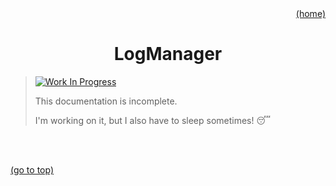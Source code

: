 <div id="top" align="right"><a href="https://github.com/auturge/logger#readme">(home)</a></div>

# <h1 align="center">LogManager</h1> #

>
> [![Work In Progress][WIP-badge]](#top)
>
> This documentation is incomplete.
>
> I'm working on it, but I also have to sleep sometimes! :sleeping:

<br>

<!-- `CONSOLE` is the default writer for the browser console. -->

<br>

<a href="#top">(go to top)</a>

[WIP-badge]: https://img.shields.io/static/v1?label=WIP:&message=Work-in-Progress&color=blueviolet
